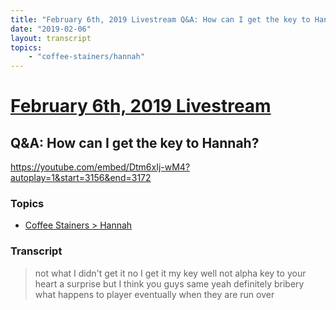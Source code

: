 ```yaml
---
title: "February 6th, 2019 Livestream Q&A: How can I get the key to Hannah?"
date: "2019-02-06"
layout: transcript
topics:
    - "coffee-stainers/hannah"
---
```

# [February 6th, 2019 Livestream](../2019-02-06.md)
## Q&A: How can I get the key to Hannah?
https://youtube.com/embed/Dtm6xIj-wM4?autoplay=1&start=3156&end=3172

### Topics
* [Coffee Stainers > Hannah](../topics/coffee-stainers/hannah.md)

### Transcript

> not what I didn't get it no I get it my key well not alpha key to your heart a surprise but I think you guys same yeah definitely bribery what happens to player eventually when they are run over

